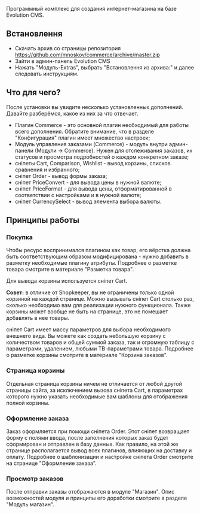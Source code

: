 Программный комплекс для создания интернет-магазина на базе Evolution CMS.

## Встановлення ##
* Скачать архив со страницы репозитория https://github.com/mnoskov/commerce/archive/master.zip
* Зайти в админ-панель Evolution CMS
* Нажать "Модуль-Extras", выбрать "Встановлення из архива:" и далее следовать инструкциям.

## Что для чего? ##
После установки вы увидите несколько установленных дополнений. Давайте разберёмся, какое из них за что отвечает.

<ul>
	<li>Плагин Commerce - это основной плагин необходимый для работы всего дополнения. Обратите внимание, что в разделе "Конфигурация" плагин имеет множество настроек;</li>
	<li>Модуль управления заказами (Commerce) - модуль внутри админ-панели (Модули -> Commerce). Нужен для отслеживания заказов, их статусов и просмотра подробностей о каждом конкретном заказе;</li>
	<li>сніпеты Cart, Comparison, Wishlist - вывод корзины, списков сравнения и избранного;</li>
	<li>сніпет Order - вывод формы заказа;</li>
	<li>сніпет PriceConvert - для вывода цены в нужной валюте;</li>
	<li>сніпет PriceFormat - для вывода цены, отформатированной в соответствии с настройками и в нужной валюте;</li>
	<li>сніпет CurrencySelect - вывод элемента выбора валюты.</li>
</ul>

## Принципы работы ##

### Покупка ###
Чтобы ресурс воспринимался плагином как товар, его вёрстка должна быть соответствующим образом модифицирована - нужно добавить в разметку необходимые плагину атрибуты. Подробнее о разметке товара смотрите в материале "Разметка товара".

Для вывода корзины используется сніпет Cart.

**Совет:** в отличие от Shopkeeper, вы не ограничены только одной корзиной на каждой странице. Можно вызывать сніпет Cart столько раз, сколько необходимо вам для реализации нужного функционала. Также корзины может вообще не быть на странице, это не помешает добавлять в нее товары.

сніпет Cart имеет массу параметров для выбора необходимого внешнего вида. Вы можете как создать небольшую корзину с количеством товаров и общей суммой заказа, так и огромную таблицу с параметрами, удалением, любыми ТВ-параметрами товара.
Подробнее о разметке корзины смотрите в материале "Корзина заказов".


### Страница корзины ###
Отдельная страница корзины ничем не отличается от любой другой страницы сайта, за исключением вызова сніпета Cart, в параметрах которого нужно указать необходимые вам шаблоны для отображения полной корзины.

### Оформление заказа ###
Заказ оформляется при помощи сніпета Order. Этот сніпет возвращает форму с полями ввода, после заполнения которых заказ будет сформирован и отправлен в базу данных.
Как правило, на этой же странице располагается вывод всех плагинов, влияющих на доставку и оплату.
Подробнее о шаблонизации и настройке сніпета Order смотрите на странице "Оформление заказа".

### Просмотр заказов ###
После отправки заказы отображаются в модуле "Магазин". Опис возможностей модуля и принципы его доработки смотрите в разделе "Модуль магазин".


